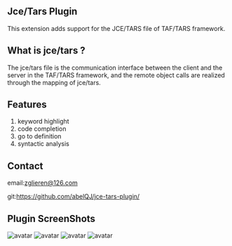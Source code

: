 ## Jce/Tars Plugin
This extension adds support for the JCE/TARS file of TAF/TARS framework.

## What is jce/tars ?
The jce/tars file is the communication interface between the client and the server in the TAF/TARS framework, and the remote object calls are realized through the mapping of jce/tars.

## Features 
1. keyword highlight
2. code completion
3. go to definition
4. syntactic analysis

## Contact 
email:zglieren@126.com

git:https://github.com/abelQJ/jce-tars-plugin/


## Plugin ScreenShots
![avatar](https://raw.githubusercontent.com/zglieren303/pic/master/complete.png)
![avatar](https://raw.githubusercontent.com/zglieren303/pic/master/go-to-def.png)
![avatar](https://raw.githubusercontent.com/zglieren303/pic/master/grammar-check.png)
![avatar](https://raw.githubusercontent.com/zglieren303/pic/master/config-grammar-check.png)



